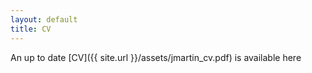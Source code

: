 ```yaml
---
layout: default
title: CV
---
```

<p markdown="1">An up to date [CV]({{ site.url }}/assets/jmartin_cv.pdf) is available here </p>

